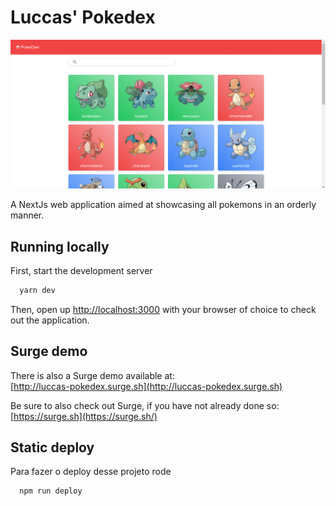 
# Luccas' Pokedex

![Application screenshot](./github-images/screenshot-web.png "Application screenshot")

A NextJs web application aimed at showcasing all pokemons in an orderly manner.


## Running locally

First, start the development server

```bash
  yarn dev
```

Then, open up [http://localhost:3000](http://localhost:3000) with your browser of choice to check out the application.
    
## Surge demo

There is also a Surge demo available at:  
[http://luccas-pokedex.surge.sh](http://luccas-pokedex.surge.sh)

Be sure to also check out Surge, if you have not already done so:  
[https://surge.sh](https://surge.sh/)


## Static deploy

Para fazer o deploy desse projeto rode

```bash
  npm run deploy
```


